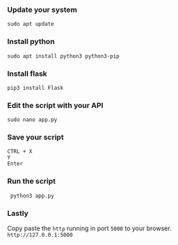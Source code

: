 ### Update your system
``sudo apt update``

### Install python
``sudo apt install python3 python3-pip``

### Install flask
``pip3 install Flask``

### Edit the script with your API
``sudo nano app.py``
### Save your script 
```
CTRL + X
Y
Enter
```
### Run the script
`` python3 app.py``

### Lastly
Copy paste the ``http`` running in port ``5000`` to your browser.
``http://127.0.0.1:5000``

